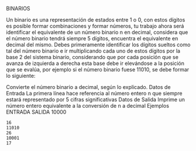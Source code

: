 BINARIOS


Un binario es una representación de estados entre 1 o 0, con estos dígitos es posible formar combinaciones y formar números, tu trabajo ahora será identificar el equivalente de un número binario n en decimal, considera que el número binario tendrá siempre 5 dígitos, encuentra el equivalente en decimal del mismo.
Debes primeramente identificar los dígitos sueltos como tal del número binario e ir multiplicando cada uno de estos dígitos por la base 2 del sistema binario, considerando que por cada posición que se avanza de izquierda a derecha esta base debe ir elevándose a la posición que se evalúa, por ejemplo si el número binario fuese 11010, se debe formar lo siguiente:
  

Convierte el número binario a decimal, según lo explicado.
Datos de Entrada
La primera línea hace referencia al número entero n que siempre estará representado por 5 cifras significativas
Datos de Salida
Imprime un número entero equivalente a la conversión de n a decimal
Ejemplos
ENTRADA
	SALIDA
	10000


	16
	11010
	26
	10001
	17